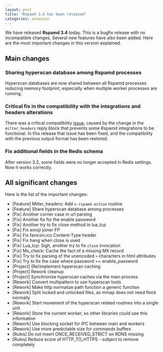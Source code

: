 ```yaml
---
layout: post
title: "Rspamd 3.4 has been released"
categories: announce
---
```


We have released **Rspamd 3.4** today. This is a bugfix release with no incompatible changes. Several new features have also been added.
Here are the most important changes in this version explained.

## Main changes

### Sharing hyperscan database among Rspamd processes

 Hyperscan databases are now shared between all Rspamd processes reducing memory footprint, especially when multiple worker processes are running.

### Critical fix in the compatibility with the integrations and headers alterations

There was a critical compatibility [issue](https://github.com/poolpOrg/filter-rspamd/issues/41#issuecomment-1286604248), caused by the change in the `milter_headers` reply block that prevents some Rspamd integrations to be functional. In this release that issue has been fixed, and the compatibility with the previous output format has been restored.

### Fix additional fields in the Redis schema

After version 3.2, some fields were no longer accepted in Redis settings. Now it works correctly.

## All significant changes

Here is the list of the important changes:

* [Feature] Milter_headers: Add `x-rspamd-action` routine
* [Feature] Share hyperscan database among processes
* [Fix] Another corner case in url parsing
* [Fix] Another fix for the enable password
* [Fix] Another try to fix close method in lua_tcp
* [Fix] Fix emoji joiner FP
* [Fix] Fix favicon.ico Content-Type header
* [Fix] Fix hang when close is used
* [Fix] Lua_tcp: Sigh, another try to fix `close` invocation
* [Fix] Mx_check: Cache the fact of a missing MX record
* [Fix] Try to fix parsing of the unencoded `>` characters in html attributes
* [Fix] Try to fix the case where password == enable_password
* [Project] (Re)implement hyperscan caching
* [Project] Rework cleanup
* [Project] Synchronize hyperscan caches via the main process
* [Rework] Convert multipattern to use hyperscan tools
* [Rework] Make http normalize path function a generic function
* [Rework] Split locked and unlocked files, as mmap does not need flock normally
* [Rework] Start movement of the hyperscan related routines into a single unit
* [Rework] Store the current worker, so other libraries could use this information
* [Rework] Use blocking socket for IPC between main and workers
* [Rework] Use more predictable size for commands buffers
* [Rules] Do not insert ONCE_RECEIVED_STRICT on RDNS missing
* [Rules] Reduce score of HTTP_TO_HTTPS - subject to remove completely
